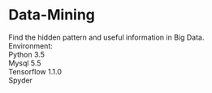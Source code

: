 # Data-Mining

Find the hidden pattern and useful information in Big Data.</br>
Environment:</br>
Python 3.5</br>
Mysql 5.5</br>
Tensorflow 1.1.0</br>
Spyder

